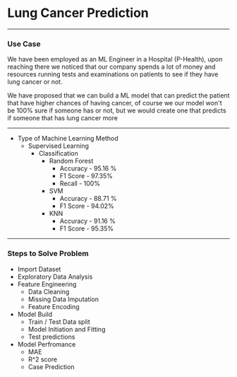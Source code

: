 # Lung Cancer Prediction
___
### Use Case
We have been employed as an ML Engineer in a Hospital (P-Health), upon reaching there we noticed that our company spends a lot of money and resources running tests and examinations on patients to see if they have lung cancer or not.

We have proposed that we can build a ML model that can predict the patient that have higher chances of having cancer, of course we our model won't be 100% sure if someone has or not, but we would create one that predicts if someone that has lung cancer more
___

* Type of Machine Learning Method
    * Supervised Learning
        * Classification
            * Random Forest
                * Accuracy - 95.16 %
                * F1 Score - 97.35%
                * Recall - 100%
            * SVM
                * Accuracy - 88.71 %
                * F1 Score - 94.02%
            * KNN
                * Accuracy - 91.16 %
                * F1 Score - 95.35%
___

### Steps to Solve Problem
* Import Dataset
* Exploratory Data Analysis
* Feature Engineering
    * Data Cleaning
    * Missing Data Imputation
    * Feature Encoding
* Model Build
    * Train / Test Data split
    * Model Initiation and Fitting
    * Test predictions
* Model Perfromance
    * MAE
    * R^2 score
    * Case Prediction
        